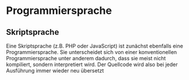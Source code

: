# Programmiersprache


## Skriptsprache
Eine Skriptsprache (z.B. PHP oder JavaScript) ist zunächst ebenfalls eine Programmiersprache. Sie unterscheidet sich von einer konventionellen Programmiersprache unter anderem dadurch, dass sie meist nicht kompiliert, sondern interpretiert wird. Der Quellcode wird also bei jeder Ausführung immer wieder neu übersetzt